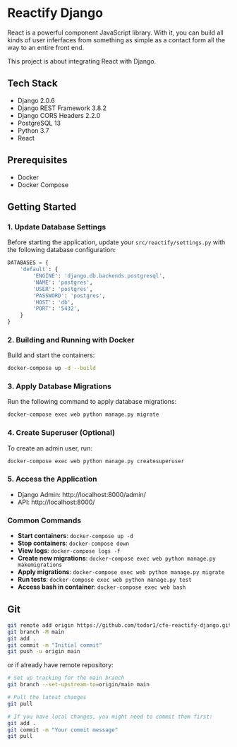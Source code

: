 # Reactify Django

React is a powerful component JavaScript library. With it, you can build all kinds of user inferfaces from something as simple as a contact form all the way to an entire front end.

This project is about integrating React with Django.

## Tech Stack
- Django 2.0.6
- Django REST Framework 3.8.2
- Django CORS Headers 2.2.0
- PostgreSQL 13
- Python 3.7
- React

## Prerequisites
- Docker
- Docker Compose

## Getting Started

### 1. Update Database Settings

Before starting the application, update your `src/reactify/settings.py` with the following database configuration:

```python
DATABASES = {
    'default': {
        'ENGINE': 'django.db.backends.postgresql',
        'NAME': 'postgres',
        'USER': 'postgres',
        'PASSWORD': 'postgres',
        'HOST': 'db',
        'PORT': '5432',
    }
}
```

### 2. Building and Running with Docker

Build and start the containers:

```bash
docker-compose up -d --build
```

### 3. Apply Database Migrations

Run the following command to apply database migrations:

```bash
docker-compose exec web python manage.py migrate
```

### 4. Create Superuser (Optional)

To create an admin user, run:

```bash
docker-compose exec web python manage.py createsuperuser
```

### 5. Access the Application

- Django Admin: http://localhost:8000/admin/
- API: http://localhost:8000/

### Common Commands

- **Start containers**: `docker-compose up -d`
- **Stop containers**: `docker-compose down`
- **View logs**: `docker-compose logs -f`
- **Create new migrations**: `docker-compose exec web python manage.py makemigrations`
- **Apply migrations**: `docker-compose exec web python manage.py migrate`
- **Run tests**: `docker-compose exec web python manage.py test`
- **Access bash in container**: `docker-compose exec web bash`

## Git 

```bash
git remote add origin https://github.com/todor1/cfe-reactify-django.git
git branch -M main
git add .
git commit -m "Initial commit"
git push -u origin main
```


or if already have remote repository:
```bash
# Set up tracking for the main branch
git branch --set-upstream-to=origin/main main

# Pull the latest changes
git pull

# If you have local changes, you might need to commit them first:
git add .
git commit -m "Your commit message"
git pull
```
